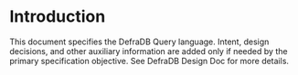 # Introduction

This document specifies the DefraDB Query language. Intent, design decisions, and other auxiliary information are added only if needed by the primary specification objective. See DefraDB Design Doc for more details.

